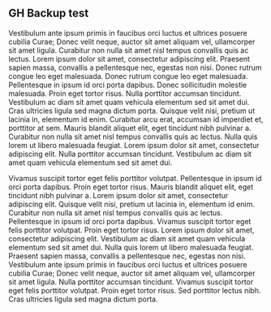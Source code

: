## GH Backup test

Vestibulum ante ipsum primis in faucibus orci luctus et ultrices posuere cubilia Curae; Donec velit neque, auctor sit amet aliquam vel, ullamcorper sit amet ligula. Curabitur non nulla sit amet nisl tempus convallis quis ac lectus. Lorem ipsum dolor sit amet, consectetur adipiscing elit. Praesent sapien massa, convallis a pellentesque nec, egestas non nisi. Donec rutrum congue leo eget malesuada. Donec rutrum congue leo eget malesuada. Pellentesque in ipsum id orci porta dapibus. Donec sollicitudin molestie malesuada. Proin eget tortor risus. Nulla porttitor accumsan tincidunt. Vestibulum ac diam sit amet quam vehicula elementum sed sit amet dui. Cras ultricies ligula sed magna dictum porta. Quisque velit nisi, pretium ut lacinia in, elementum id enim. Curabitur arcu erat, accumsan id imperdiet et, porttitor at sem. Mauris blandit aliquet elit, eget tincidunt nibh pulvinar a. Curabitur non nulla sit amet nisl tempus convallis quis ac lectus. Nulla quis lorem ut libero malesuada feugiat. Lorem ipsum dolor sit amet, consectetur adipiscing elit. Nulla porttitor accumsan tincidunt. Vestibulum ac diam sit amet quam vehicula elementum sed sit amet dui.

Vivamus suscipit tortor eget felis porttitor volutpat. Pellentesque in ipsum id orci porta dapibus. Proin eget tortor risus. Mauris blandit aliquet elit, eget tincidunt nibh pulvinar a. Lorem ipsum dolor sit amet, consectetur adipiscing elit. Quisque velit nisi, pretium ut lacinia in, elementum id enim. Curabitur non nulla sit amet nisl tempus convallis quis ac lectus. Pellentesque in ipsum id orci porta dapibus. Vivamus suscipit tortor eget felis porttitor volutpat. Proin eget tortor risus. Lorem ipsum dolor sit amet, consectetur adipiscing elit. Vestibulum ac diam sit amet quam vehicula elementum sed sit amet dui. Nulla quis lorem ut libero malesuada feugiat. Praesent sapien massa, convallis a pellentesque nec, egestas non nisi. Vestibulum ante ipsum primis in faucibus orci luctus et ultrices posuere cubilia Curae; Donec velit neque, auctor sit amet aliquam vel, ullamcorper sit amet ligula. Nulla porttitor accumsan tincidunt. Vivamus suscipit tortor eget felis porttitor volutpat. Proin eget tortor risus. Sed porttitor lectus nibh. Cras ultricies ligula sed magna dictum porta.